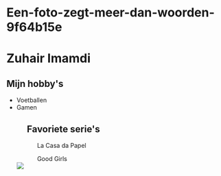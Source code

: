 # Een-foto-zegt-meer-dan-woorden-9f64b15e
<!DOCTYPE html>
<html>
<head>
	<title>Website</title>
	<h1>Zuhair Imamdi</h1>
</head>
<body>
   <h2>Mijn hobby's</h2>  
  <ul>
  <li>Voetballen</li>
  <li>Gamen</li>
   <ul>
  <h2>Favoriete serie's</h2>
        <ul>La Casa da Papel</ul>
        <ul>Good Girls</ul>
         </ul>
  <img src="https://www.google.com/imgres?imgurl=https%3A%2F%2Fstatic1.squarespace.com%2Fstatic%2F5b55aaf770e802c539804397%2Ft%2F5d3031f45fadce0001a3b5c8%2F1566968429499%2F%3Fformat%3D1500w&imgrefurl=https%3A%2F%2Fwww.bit-academy.nl%2F&tbnid=MxbSdNTNbi1agM&vet=12ahUKEwiH9OLE18jkAhWZeFAKHfjyCGYQMygAegQIARA8..i&docid=eRQ6ubfleByNVM&w=900&h=382&q=bit%20academy&hl=nl&safe=strict&ved=2ahUKEwiH9OLE18jkAhWZeFAKHfjyCGYQMygAegQIARA8">